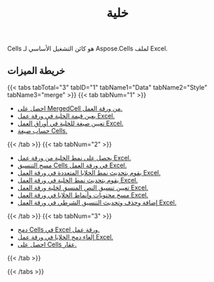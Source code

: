 ﻿---
title: خلية
second_title: Aspose.Cells Cloud Documen
type: docs
url: /ar/working-with-cells/
aliases: [/working-with-worksheets/]
keywords: REST API, spreadsheets, excel, cell
description: "Cells.سحابة API لـ Excel تعمل: الخلايا تعمل"
weight: 100
kwords: Excel، Office كلاود، ريست API، جدول بيانات، PDF، CSV، Json، ماركدوون، Cells
---
 Cells هو كائن التشغيل الأساسي لـ Aspose.Cells لملف Excel.

## خريطة الميزات


{{< tabs tabTotal="3" tabID="1" tabName1="Data" tabName2="Style" tabName3="merge" >}}
{{< tab tabNum="1" >}}
<div class="row">
    <div class="col-md-6">
        <ul>
            <li><a href="/cells/ar/get-mergedcell-from-a-worksheet//">احصل على MergedCell من ورقة العمل.</a></li>
            <li><a href="/cells/ar/set-value-of-a-cell-in-a-worksheet/">يعين قيمة الخلية في ورقة عمل Excel.</a></li>
            <li><a href="/cells/ar/set-formula-for-a-cell-in-excel-worksheets/">تعيين صيغة للخلية في أوراق العمل Excel.</a></li>
            <li><a href="/cells/ar/calculate-cells-formula/">حساب صيغة Cells.</a></li>            
        </ul>
    </div>
</div>
{{< /tab >}}
{{< tab tabNum="2" >}}
<div class="row">
    <div class="col-md-6">
        <ul>
            <li><a href="/cells/ar/get-cell-style-from-a-worksheet/">يحصل على نمط الخلية من ورقة عمل Excel.</a></li>
            <li><a href="/cells/ar/clear-cells-formatting-in-excel-worksheet/">مسح التنسيق Cells في ورقة العمل Excel.</a></li>
            <li><a href="/cells/ar/update-multiple-cells-style/">يقوم بتحديث نمط الخلايا المتعددة في ورقة العمل Excel.</a></li>
            <li><a href="/cells/ar/change-cell-style-in-excel-worksheet/">يقوم بتحديث نمط الخلية في ورقة العمل Excel.</a></li>
            <li><a href="/cells/ar/apply-rich-text-formatting-to-a-cell/">تعيين تنسيق النص المنسق لخلية ورقة العمل Excel.</a></li>
            <li><a href="/cells/ar/clear-contents-and-styles-of-cells-in-excel-worksheet/">مسح محتويات وأنماط الخلايا في ورقة العمل Excel.</a></li>
            <li><a href="/cells/ar/working-with-conditional-formatting/">إضافة وحذف وتحديث التنسيق الشرطي في ورقة العمل Excel.</a></li>            
        </ul>
    </div>
</div>
{{< /tab >}}
{{< tab tabNum="3" >}}
<div class="row">
    <div class="col-md-6">
        <ul>
            <li><a href="/cells/ar/merge-cells-in-excel-worksheet/">دمج Cells في Excel ورقة عمل.</a></li>
            <li><a href="/cells/ar/Unmerge Cells in Excel Worksheet/">إلغاء دمج الخلايا في ورقة عمل Excel.</a></li>
            <li><a href="/cells/ar/get-cells-properties/">احصل على Cells عقار.</a></li>
        </ul>
</div>
{{< /tab >}}

{{< /tabs >}}

